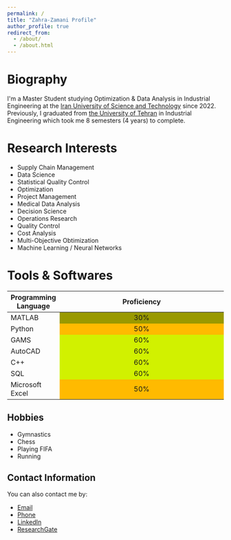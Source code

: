 ```yaml
---
permalink: /
title: "Zahra-Zamani Profile"
author_profile: true
redirect_from: 
  - /about/
  - /about.html
---
```


Biography
======
I'm a Master Student studying Optimization & Data Analysis in Industrial Engineering at the [Iran University of Science and Technology](https://www.iust.ac.ir/en) since 2022.  Previously, I graduated from [the University of Tehran](https://ut.ac.ir/en) in Industrial Engineering which took me 8 semesters (4 years) to complete. 


Research Interests
======
 * Supply Chain Management
 * Data Science
 * Statistical Quality Control
 * Optimization
 * Project Management
 * Medical Data Analysis
 * Decision Science
 * Operations Research
 * Quality Control
 * Cost Analysis
 * Multi-Objective Obtimization
 * Machine Learning / Neural Networks

Tools & Softwares
======
<table class="table table-bordered table-striped">
  <thead>
    <tr>
      <th style="text-align: center;">Programming Language</th>
      <th style="text-align: center;">Proficiency</th>
    </tr>
  </thead>
  <tbody>
    <tr>
      <td>MATLAB</td>
      <td style="width: 90%;text-align: center; background-color: #999900">30%</td>
    </tr>
    <tr>
      <td>Python</td>
      <td style="width: 90%;text-align: center; background-color: #ffba00">50%</td>
    </tr>
    <tr>
      <td>GAMS</td>
      <td style="width: 40%;text-align: center; background-color:  #d1f100">60%</td>
    </tr>
    <tr>
      <td>AutoCAD</td>
      <td style="width: 60%;text-align: center; background-color: #d1f100">60%</td>
    </tr>
    <tr>
      <td>C++</td>
      <td style="width: 60%;text-align: center; background-color: #d1f100">60%</td>
    </tr>
    <tr>
      <td>SQL</td>
      <td style="width: 60%;text-align: center; background-color: #d1f100">60%</td>
    </tr>
    <tr>
      <td>Microsoft Excel</td>
      <td style="width: 40%;text-align: center; background-color: #ffba00">50%</td>
    </tr>
  </tbody>
</table>

Hobbies
------
* Gymnastics
* Chess
* Playing FIFA 
* Running

Contact Information
------
<div class="col-md-6">
      <p>
        You can also contact me by:
      </p>
      <ul>
        <li><a href="mailto:zz.zaamani@gmail.com">Email</a></li>
        <li><a href="tel:+989190345701">Phone</a></li>
        <li><a href="https://www.linkedin.com/in/zz-zahra-zamani">LinkedIn</a></li>
        <li><a href="https://www.researchgate.net/profile/Zahra-Zamani-18">ResearchGate</a></li>
      </ul>
</div>

